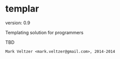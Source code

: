 templar
=======

version: 0.9

Templating solution for programmers

TBD

	Mark Veltzer <mark.veltzer@gmail.com>, 2014-2014

